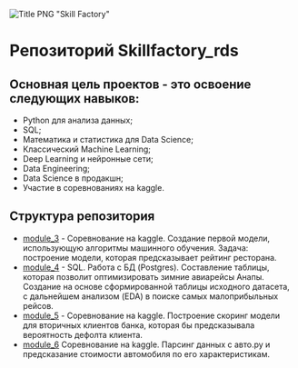 ![Title PNG "Skill Factory"](https://user-images.githubusercontent.com/82756474/145072620-c7947355-bea9-4f61-ba7c-e7db5e0cff6a.png)

# Репозиторий Skillfactory_rds

## Основная цель проектов - это освоение следующих навыков:
- Python для анализа данных;
- SQL;
- Математика и статистика для Data Science;
- Классический Machine Learning;
- Deep Learning и нейронные сети;
- Data Engineering;
- Data Science в продакшн;
- Участие в соревнованиях на kaggle.


## Структура репозитория

* [module_3](https://github.com/sderevyanov/Skillfactory_rds/tree/main/module_3) - Соревнование на kaggle. Создание первой модели, использующую алгоритмы машинного обучения. Задача: построение модели, которая предсказывает рейтинг ресторана.
* [module_4](https://github.com/sderevyanov/Skillfactory_rds/tree/main/module_4) - SQL. Работа с БД (Postgres). Составление таблицы, которая позволит оптимизировать зимние авиарейсы Анапы. Создание на основе сформированной таблицы исходного датасета, с дальнейшем анализом (EDA) в поиске самых малоприбыльных рейсов. 
* [module_5](https://github.com/sderevyanov/Skillfactory_rds/tree/main/module_5) - Соревнование на kaggle. Построение скоринг модели для вторичных клиентов банка, которая бы предсказывала вероятность дефолта клиента.
* [module_6](https://github.com/sderevyanov/Skillfactory_rds/tree/main/module_6) Соревнование на kaggle. Парсинг данных с авто.ру и предсказание стоимости автомобиля по его характеристикам.

